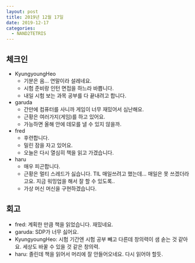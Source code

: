 ```yaml
---
layout: post
title: 2019년 12월 17일
date: 2019-12-17
categories:
  - NAND2TETRIS
---
```


## 체크인

- KyungyoungHeo
  - 기분은 음... 연말이라 설레네요.
  - 시험 준비랑 인턴 면접을 하느라 바쁩니다.
  - 내일 시험 보는 과목 공부를 다 끝내려고 합니다.
- garuda
  - 간만에 컴퓨터를 사니까 게임이 너무 재밌어서 심난해요.
  - 근황은 여러가지(게임)를 하고 있어요.
  - 가능하면 올해 안에 데모를 낼 수 있지 않을까.
- fred
  - 후련합니다.
  - 밀린 잠을 자고 있어요.
  - 오늘은 다시 열심히 책을 읽고 가겠습니다.
- haru
  - 매우 피곤합니다.
  - 근황은 멀티 스레드가 싫습니다. TIL 매일쓰려고 했는데... 매일은 못 쓰겠더라고요. 지금 워밍업을 해서 잘 할 수 있도록..
  - 가상 머신 머신을 구현하겠습니다.

## 회고

- fred: 계획한 만큼 책을 읽었습니다. 재밌네요.
- garuda: SDP가 너무 싫어요.
- KyungyoungHeo: 시험 기간엔 시험 공부 빼고 다른데 창의력이 샘 솓는 것 같아요. 세상도 바꿀 수 있을 것 같은 창의력.
- haru: 졸린데 책을 읽어서 머리에 잘 안들어오네요. 다시 읽어야 할듯.
